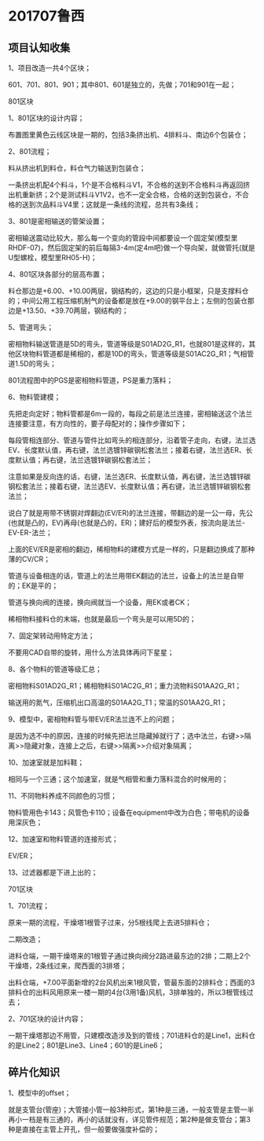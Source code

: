 # 201707鲁西

## 项目认知收集

1、项目改造一共4个区块；

601、701、801、901；其中801、601是独立的，先做；701和901在一起；

801区块

1、801区块的设计内容；

布置图里黄色云线区块是一期的，包括3条挤出机、4排料斗、南边6个包装仓；

2、801流程；

料从挤出机到料仓，料仓气力输送到包装仓；

一条挤出机配4个料斗，1个是不合格料斗V1，不合格的送到不合格料斗再返回挤出机重新挤；2个是测试料斗V1V2，也不一定全合格，合格的送到包装仓，不合格的送到次品料斗V4里；这就是一条线的流程，总共有3条线；

3、801是密相输送的管架设置；

密相输送震动比较大，那么每一个变向的管段中间都要设一个固定架(模型里RHDF-07)，然后固定架的前后每隔3-4m(定4m吧)做一个导向架，就做管托(就是U型螺栓，模型里RH05-H)；

4、801区块各部分的层高布置；

料仓那边是+6.00、+10.00两层，钢结构的，这边的只是小框架，只是支撑料仓的；中间公用工程压缩机制气的设备都是放在+9.00的钢平台上；左侧的包装仓那边是+13.50、+39.70两层，钢结构的；

5、管道弯头；

密相物料输送管道是5D的弯头，管道等级是S01AD2G_R1，也就801是这样的，其他区块物料管道都是稀相的，都是10D的弯头，管道等级是S01AC2G_R1；气相管道1.5D的弯头；

801流程图中的PGS是密相物料管道，PS是重力落料；

6、物料管建模；

先把走向定好；物料管都是6m一段的，每段之前是法兰连接，密相输送这个法兰连接要注意，有方向性的，要子母配对的；操作步骤如下；

每段管相连部分、管道与管件比如弯头的相连部分，沿着管子走向，右键，法兰选EV、长度默认值，再右键，法兰选镀锌碳钢松套法兰；接着右键，法兰选ER、长度默认值；再右键，法兰选镀锌碳钢松套法兰；

注意如果是反向连的话，右键，法兰选ER、长度默认值，再右键，法兰选镀锌碳钢松套法兰；接着右键，法兰选EV、长度默认值；再右键，法兰选镀锌碳钢松套法兰；

说白了就是用带不锈钢对焊翻边(EV/ER)的法兰连接，带翻边的是一公一母，先公(也就是凸的，EV)再母(也就是凸的，ER)；建好后的模型外表，按流向是法兰-EV-ER-法兰；

上面的EV/ER是密相的翻边，稀相物料的建模方式是一样的，只是翻边换成了那种薄的CV/CR；

管道与设备相连的话，管道上的法兰用带EK翻边的法兰，设备上的法兰是自带的；EK是平的；

管道与换向阀的连接，换向阀就当一个设备，用EK或者CK；

稀相物料接料仓的末端，也就是最后一个弯头是可以用5D的；

7、固定架转动用特定方法；

不要用CAD自带的旋转，用什么方法具体再问下星星；

8、各个物料的管道等级汇总；

密相物料S01AD2G_R1；稀相物料S01AC2G_R1；重力流物料S01AA2G_R1；

输送用的氮气，压缩机出口高温的S01AA2G_T1；常温的S01AA2G_R1；

9、模型中，密相物料管与带EV/ER法兰连不上的问题；

是因为选不中的原因，连接的时候先把法兰隐藏掉就行了；选中法兰，右键>>隔离>>隐藏对象，连接上之后，右键>>隔离>>介绍对象隔离；

10、加速室就是加料鞋；

相同与一个三通；这个加速室，就是气相管和重力落料混合的时候用的；

11、不同物料养成不同颜色的习惯；

物料管用色卡143；风管色卡110；设备在equipment中改为白色；带电机的设备用深灰色；

12、加速室和物料管道的连接形式；

EV/ER；

13、过滤器都是下进上出的；

701区块

1、701流程；

原来一期的流程，干燥塔1根管子过来，分5根线爬上去进5排料仓；

二期改造；

进料仓端，一期干燥塔来的1根管子通过换向阀分2路进最东边的2排；二期上2个干燥塔，2条线过来，爬西面的3排塔；

出料仓端，+7.00平面新增的2台风机出来1根风管，管最东面的2排料仓；西面的3排料仓的出料风用原来一楼一期的4台(3用1备)风机，3排单独的，所以3根管线过去；

2、701区块的设计内容；

一期干燥塔那边不用管，只建模改造涉及到的管线；701进料仓的是Line1，出料仓的是Line2；801是Line3、Line4；601的是Line6；

## 碎片化知识

1、模型中的offset；

就是支管台(管座)；大管接小管一般3种形式，第1种是三通，一般支管是主管一半再小一档是有三通的，再小的话就没有，详见管件规范；第2种是做支管台；第3种是直接在主管上开孔，但一般要做强度补偿的；
